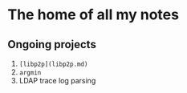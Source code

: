 # The home of all my notes

## Ongoing projects

1. `[libp2p](libp2p.md)`
2. `argmin`
3. LDAP trace log parsing
